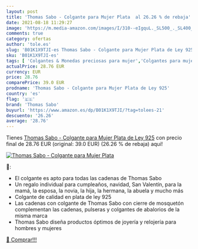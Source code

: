 ```yaml
---
layout: post
title: 'Thomas Sabo - Colgante para Mujer Plata  al 26.26 % de rebaja'
date: 2021-08-18 11:29:27
image: 'https://m.media-amazon.com/images/I/310--eIgquL._SL500_._SL400_.jpg'
comments: true
category: ofertas
author: 'tole.es'
slug: 'B01K1X9TJI-es Thomas Sabo - Colgante para Mujer Plata de Ley 925'
sku: 'B01K1X9TJI-es'
tags: [ 'Colgantes & Monedas preciosas para mujer','Colgantes para mujer','Joyería','Joyería para mujer','de','ley','plata','thomas sabo', ]
actualPrice: 28.76 EUR
currency: EUR
price: 28.76
comparePrice: 39.0 EUR
prodname: 'Thomas Sabo - Colgante para Mujer Plata de Ley 925'
country: 'es'
flag: '🇪🇸'
brand: 'Thomas Sabo'
buyurl: 'https://www.amazon.es/dp/B01K1X9TJI/?tag=tolees-21'
descuento: '26.26'
average: '28.76'
---
```


Tienes [Thomas Sabo - Colgante para Mujer Plata de Ley 925](https://www.amazon.es/dp/B01K1X9TJI/?tag=tolees-21) con precio final de  28.76 EUR (original: 39.0 EUR) (26.26 %  de rebaja) aqui!

[![Thomas Sabo - Colgante para Mujer Plata ](https://m.media-amazon.com/images/I/310--eIgquL._SL500_._SL400_.jpg)](https://www.amazon.es/dp/B01K1X9TJI/?tag=tolees-21)

🔎:

- El colgante es apto para todas las cadenas de Thomas Sabo
- Un regalo individual para cumpleaños, navidad, San Valentín, para la mamá, la esposa, la novia, la hija, la hermana, la abuela y mucho más
- Colgante de calidad en plata de ley 925
- Las cadenas con colgante de Thomas Sabo con cierre de mosquetón complementan las cadenas, pulseras y colgantes de abalorios de la misma marca
- Thomas Sabo diseña productos óptimos de joyería y relojería para hombres y mujeres

[🛒 Comprar!!!](https://www.amazon.es/dp/B01K1X9TJI/?tag=tolees-21)
